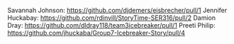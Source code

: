 Savannah Johnson: https://github.com/djdemers/eisbrecher/pull/1
Jennifer Huckabay: https://github.com/rdinvill/StoryTime-SER316/pull/2
Damion Dray: https://github.com/dldray118/team3icebreaker/pull/1
Preeti Philip: https://github.com/jhuckaba/Group7-Icebreaker-Story/pull/4
